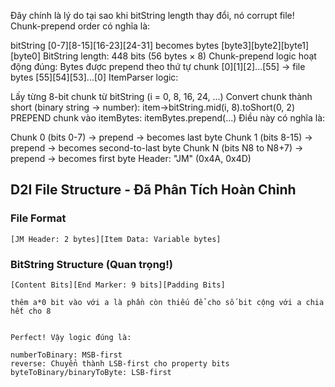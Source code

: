 Đây chính là lý do tại sao khi bitString length thay đổi, nó corrupt file! Chunk-prepend order có nghĩa là:

bitString [0-7][8-15][16-23][24-31] becomes bytes [byte3][byte2][byte1][byte0]
BitString length: 448 bits (56 bytes × 8)
Chunk-prepend logic hoạt động đúng: Bytes được prepend theo thứ tự chunk [0][1][2]...[55] → file bytes [55][54][53]...[0]
ItemParser logic:

Lấy từng 8-bit chunk từ bitString (i = 0, 8, 16, 24, ...)
Convert chunk thành short (binary string → number): item->bitString.mid(i, 8).toShort(0, 2)
PREPEND chunk vào itemBytes: itemBytes.prepend(...)
Điều này có nghĩa là:

Chunk 0 (bits 0-7) → prepend → becomes last byte
Chunk 1 (bits 8-15) → prepend → becomes second-to-last byte
Chunk N (bits N8 to N8+7) → prepend → becomes first byte
Header: "JM" (0x4A, 0x4D)
## D2I File Structure - Đã Phân Tích Hoàn Chỉnh

### File Format
```
[JM Header: 2 bytes][Item Data: Variable bytes]
```

### BitString Structure (Quan trọng!)
```
[Content Bits][End Marker: 9 bits][Padding Bits]

thêm a*0 bit vào với a là phần còn thiếu để cho số bit cộng với a chia hết cho 8


Perfect! Vậy logic đúng là:

numberToBinary: MSB-first
reverse: Chuyển thành LSB-first cho property bits
byteToBinary/binaryToByte: LSB-first
